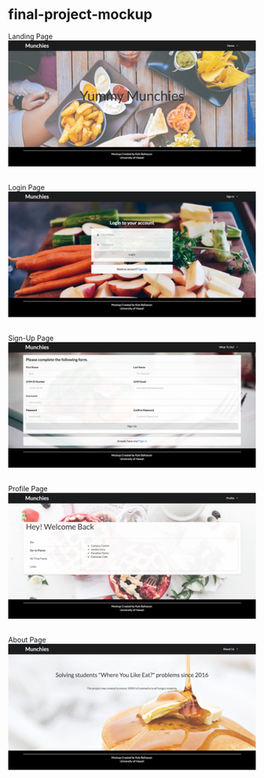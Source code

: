 # final-project-mockup

Landing Page
<br>
<img src="/doc/landing.png">
<br><br>

Login Page
<br>
<img src="/doc/login.png">
<br><br>

Sign-Up Page
<br>
<img src="/doc/signup.png">
<br><br>

Profile Page
<br>
<img src="/doc/profile.png">
<br><br>

About Page
<br>
<img src="/doc/about.png">
<br><br>